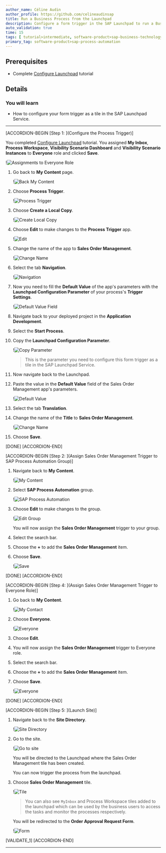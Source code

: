 ```yaml
---
author_name: Céline Audin
author_profile: https://github.com/celineaudinsap
title: Run a Business Process from the Launchpad
description: Configure a form trigger in the SAP Launchpad to run a Business Process
auto_validation: true
time: 15
tags: [ tutorial>intermediate, software-product>sap-business-technology-platform, tutorial>free-tier]
primary_tag: software-product>sap-process-automation
---
```


## Prerequisites
 - Complete [Configure Launchpad](spa-configure-launchpad) tutorial

## Details
### You will learn
  - How to configure your form trigger as a tile in the SAP Launchpad Service.

---

[ACCORDION-BEGIN [Step 1: ](Configure the Process Trigger)]

You completed [Configure Launchpad](spa-configure-launchpad) tutorial. You assigned **My Inbox**, **Process Workspace**, **Visibility Scenario Dashboard** and **Visibility Scenario Instances** to **Everyone** role and clicked **Save**.

!![Assignments to Everyone Role](01.png)

1. Go back to **My Content** page.

    !![Back My Content](02.png)

2. Choose **Process Trigger**.

    !![Process Trigger](07.png)

2. Choose **Create a Local Copy**.

    !![Create Local Copy](08.png)

3. Choose **Edit** to make changes to the **Process Trigger** app.

    !![Edit](09.png)

4. Change the name of the app to **Sales Order Management**.

    !![Change Name](10.png)

5. Select the tab **Navigation**.

    !![Navigation](11.png)

6. Now you need to fill the **Default Value** of the app's parameters with the **Launchpad Configuration Parameter** of your process's **Trigger Settings**.

    !![Default Value Field](11a.png)

7. Navigate back to your deployed project in the **Application Development**.

8. Select the **Start Process**.

9. Copy the **Launchpad Configuration Parameter**.

    !![Copy Parameter](12.png)

    >This is the parameter you need to configure this form trigger as a tile in the SAP Launchpad Service.

10. Now navigate back to the Launchpad.

11. Paste the value in the **Default Value** field of the Sales Order Management app's parameters.

    !![Default Value](13.png)

12. Select the tab **Translation**.

13. Change the name of the **Title** to **Sales Order Management**.

    !![Change Name](13b.png)

12. Choose **Save**.

[DONE]
[ACCORDION-END]


[ACCORDION-BEGIN [Step 2: ](Assign Sales Order Management Trigger to SAP Process Automation Group)]

1. Navigate back to **My Content**.

    !![My Content](13a.png)

2. Select **SAP Process Automation** group.

    !![SAP Process Automation](03.png)

3. Choose **Edit** to make changes to the group.

    !![Edit Group](04.png)

    You will now assign the **Sales Order Management** trigger to your group.

4. Select the search bar.

5. Choose the **+** to add the **Sales Order Management** item.

6. Choose **Save**.

    !![Save](05.png)

[DONE]
[ACCORDION-END]

[ACCORDION-BEGIN [Step 4: ](Assign Sales Order Management Trigger to Everyone Role)]

1. Go back to **My Content**.

    !![My Contact](06.png)

2. Choose **Everyone**.

    !![Everyone](16.png)

3. Choose **Edit**.

4. You will now assign the **Sales Order Management** trigger to Everyone role.

5. Select the search bar.

6. Choose the **+** to add the **Sales Order Management** item.

7. Choose **Save**.

    !![Everyone](17.png)

[DONE]
[ACCORDION-END]

[ACCORDION-BEGIN [Step 5: ](Launch Site)]

1. Navigate back to the **Site Directory**.

    !![Site Directory](18.png)

2. Go to the site.

    !![Go to site](19.png)

    You will be directed to the Launchpad where the Sales Order Management tile has been created.

    You can now trigger the process from the launchpad.

3. Choose **Sales Order Management** tile.

    !![Tile](20.png)

    > You can also see `MyInbox` and Process Workspace tiles added to the launchpad which can be used by the business users to access the tasks and monitor the processes respectively.

    You will be redirected to the **Order Approval Request Form**.

    !![Form](21.png)

[VALIDATE_1]
[ACCORDION-END]

---
